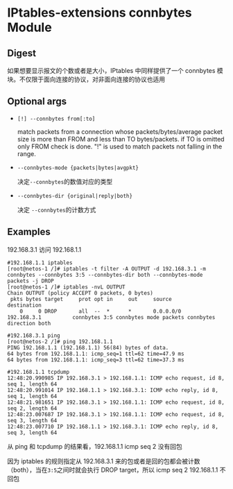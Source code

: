 # IPtables-extensions connbytes Module

## Digest

如果想要显示报文的个数或者是大小，IPtables 中同样提供了一个 connbytes 模块。不仅限于面向连接的协议，对非面向连接的协议也适用

## Optional args

- `[!] --connbytes from[:to]`

  match  packets  from a connection whose packets/bytes/average packet size is more than FROM and less than TO bytes/packets. if  TO  is  omitted  only  FROM check is done. "!" is used to match packets not falling in the range.

- `--connbytes-mode {packets|bytes|avgpkt}`

  决定`--connbytes`的数值对应的类型

- `--connbytes-dir {original|reply|both}`

  决定 `--connbytes`的计数方式

## Examples

192.168.3.1 访问 192.168.1.1

```
#192.168.1.1 iptables
[root@netos-1 /]# iptables -t filter -A OUTPUT -d 192.168.3.1 -m connbytes --connbytes 3:5 --connbytes-dir both --connbytes-mode packets -j DROP
[root@netos-1 /]# iptables -nvL OUTPUT
Chain OUTPUT (policy ACCEPT 0 packets, 0 bytes)
 pkts bytes target     prot opt in     out     source               destination         
    0     0 DROP       all  --  *      *       0.0.0.0/0            192.168.3.1          connbytes 3:5 connbytes mode packets connbytes direction both

#192.168.3.1 ping
[root@netos-2 /]# ping 192.168.1.1
PING 192.168.1.1 (192.168.1.1) 56(84) bytes of data.
64 bytes from 192.168.1.1: icmp_seq=1 ttl=62 time=47.9 ms
64 bytes from 192.168.1.1: icmp_seq=3 ttl=62 time=37.3 ms

#192.168.1.1 tcpdump
12:48:20.990985 IP 192.168.3.1 > 192.168.1.1: ICMP echo request, id 8, seq 1, length 64
12:48:20.991014 IP 192.168.1.1 > 192.168.3.1: ICMP echo reply, id 8, seq 1, length 64
12:48:21.981651 IP 192.168.3.1 > 192.168.1.1: ICMP echo request, id 8, seq 2, length 64
12:48:23.007687 IP 192.168.3.1 > 192.168.1.1: ICMP echo request, id 8, seq 3, length 64
12:48:23.007710 IP 192.168.1.1 > 192.168.3.1: ICMP echo reply, id 8, seq 3, length 64
```

从 ping 和 tcpdump 的结果看，192.168.1.1 icmp seq 2 没有回包

因为 iptables 的规则指定从 192.168.3.1 来的包或者是回的包都会被计数（both），当在`3:5`之间时就会执行 DROP target，所以 icmp seq 2 192.168.1.1 不回包